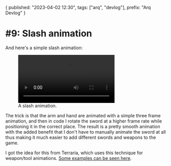 {
  published: "2023-04-02 12:30",
  tags: ["arq", "devlog"],
  prefix: "Arq Devlog"
}
# #9: Slash animation

And here's a simple slash animation:

<figure>
<video src="../images/arq/slash.webm" autoplay loop></video>
<figcaption>A slash animation.</figcaption>
</figure>

The trick is that the arm and hand are animated with a simple three frame animation, and then in code I rotate the sword at a higher frame rate while positioning it in the correct place.
The result is a pretty smooth animation with the added benefit that I don't have to manually animate the sword at all thus making it much easier to add different swords and weapons to the game.

I got the idea for this from Terraria, which uses this technique for weapon/tool animations. [Some examples can be seen here](https://terraria.fandom.com/wiki/Category:Demonstration_animations).

